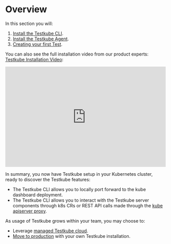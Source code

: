 # Overview

In this section you will:

1. [Install the Testkube CLI](./step1-installing-cli).
2. [Install the Testkube Agent](./step2-installing-cluster-components.md).
3. [Creating your first Test](./step3-creating-first-test.md).

You can also see the full installation video from our product experts: [Testkube Installation Video](https://www.youtube.com/watch?v=bjQboi3Etys):

<iframe width="100%" height="315" src="https://www.youtube.com/embed/ynzEkOUhxKk" title="YouTube Tutorial: Getting started with Testing in Kubernetes Using Testkube" frameborder="0" allow="accelerometer; autoplay; clipboard-write; encrypted-media; gyroscope; picture-in-picture; web-share" allowfullscreen></iframe>

In summary, you now have Testkube setup in your Kubernetes cluster, ready to discover the Testkube features:
- The Testkube CLI allows you to locally port forward to the kube dashboard deployment.
- The Testkube CLI allows you to interact with the Testkube server components through k8s CRs or REST API calls made through the [kube apiserver proxy](https://kubernetes.io/docs/concepts/cluster-administration/proxies/).

As usage of Testkube grows within your team, you may choose to:
* Leverage [managed Testkube cloud](../testkube-cloud/articles/intro.md).
* [Move to production](./going-to-production.md) with your own Testkube installation.